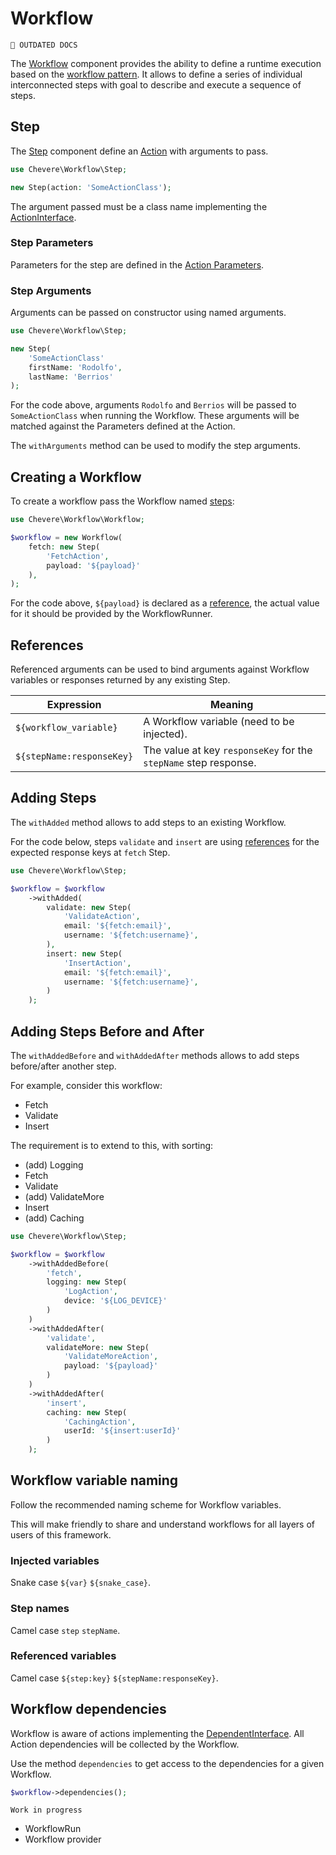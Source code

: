 # Workflow

`🚧 OUTDATED DOCS`

The [Workflow](../reference/Chevere/Components/Workflow/Workflow.md) component provides the ability to define a runtime execution based on the [workflow pattern](https://en.wikipedia.org/wiki/Workflow_pattern). It allows to define a series of individual interconnected steps with goal to describe and execute a sequence of steps.

## Step

The [Step](../reference/Chevere/Components/Workflow/Step.md) component define an [Action](Action.md) with arguments to pass.

```php
use Chevere\Workflow\Step;

new Step(action: 'SomeActionClass');
```

The argument passed must be a class name implementing the [ActionInterface](../reference/Chevere/Interfaces/Action/ActionInterface.md).

### Step Parameters

Parameters for the step are defined in the [Action Parameters](Action.md#parameters).

### Step Arguments

Arguments can be passed on constructor using named arguments.

```php
use Chevere\Workflow\Step;

new Step(
    'SomeActionClass'
    firstName: 'Rodolfo',
    lastName: 'Berrios'
);
```

For the code above, arguments `Rodolfo` and `Berrios` will be passed to `SomeActionClass` when running the Workflow. These arguments will be matched against the Parameters defined at the Action.

The `withArguments` method can be used to modify the step arguments.

## Creating a Workflow

To create a workflow pass the Workflow named [steps](#step):

```php
use Chevere\Workflow\Workflow;

$workflow = new Workflow(
    fetch: new Step(
        'FetchAction',
        payload: '${payload}'
    ),
);
```

For the code above, `${payload}` is declared as a [reference](#references), the actual value for it should be provided by the WorkflowRunner.

## References

Referenced arguments can be used to bind arguments against Workflow variables or responses returned by any existing Step.

| Expression                | Meaning                                                          |
| ------------------------- | ---------------------------------------------------------------- |
| `${workflow_variable}`    | A Workflow variable (need to be injected).                       |
| `${stepName:responseKey}` | The value at key `responseKey` for the `stepName` step response. |

## Adding Steps

The `withAdded` method allows to add steps to an existing Workflow.

For the code below, steps `validate` and `insert` are using [references](#references) for the expected response keys at `fetch` Step.

```php
use Chevere\Workflow\Step;

$workflow = $workflow
    ->withAdded(
        validate: new Step(
            'ValidateAction',
            email: '${fetch:email}',
            username: '${fetch:username}',
        ),
        insert: new Step(
            'InsertAction',
            email: '${fetch:email}',
            username: '${fetch:username}',
        )
    );
```

## Adding Steps Before and After

The `withAddedBefore` and `withAddedAfter` methods allows to add steps before/after another step.

For example, consider this workflow:

* Fetch
* Validate
* Insert

The requirement is to extend to this, with sorting:

* (add) Logging 
* Fetch
* Validate
* (add) ValidateMore
* Insert
* (add) Caching

```php
use Chevere\Workflow\Step;

$workflow = $workflow
    ->withAddedBefore(
        'fetch',
        logging: new Step(
            'LogAction',
            device: '${LOG_DEVICE}'
        )
    )
    ->withAddedAfter(
        'validate',
        validateMore: new Step(
            'ValidateMoreAction',
            payload: '${payload}'
        )
    )
    ->withAddedAfter(
        'insert',
        caching: new Step(
            'CachingAction',
            userId: '${insert:userId}'
        )
    );
```

## Workflow variable naming

Follow the recommended naming scheme for Workflow variables.

This will make friendly to share and understand workflows for all layers of users of this framework.

### Injected variables

Snake case `${var}` `${snake_case}`.

### Step names

Camel case `step` `stepName`.

### Referenced variables

Camel case `${step:key}` `${stepName:responseKey}`.

## Workflow dependencies

Workflow is aware of actions implementing the [DependentInterface](../reference/Chevere/Interfaces/Dependent/DependentInterface.md). All Action dependencies will be collected by the Workflow.

Use the method `dependencies` to get access to the dependencies for a given Workflow.

```php
$workflow->dependencies();
```

`Work in progress`

* WorkflowRun
* Workflow provider
